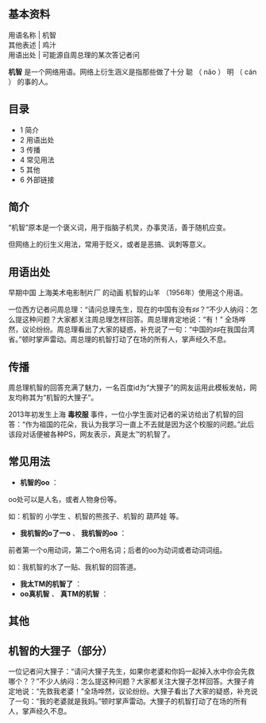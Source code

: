 **基本资料**  
---  
用语名称  |  机智   
其他表述  |  鸡汁   
用语出处  |  可能源自周总理的某次答记者问   
  
**机智** 是一个网络用语。网络上衍生涵义是指那些做了十分  聪  （  nǎo  ）  明  （  cán  ）  的事的人。

##  目录

  * 1  简介 
  * 2  用语出处 
  * 3  传播 
  * 4  常见用法 
  * 5  其他 
  * 6  外部链接 

##  简介

“机智”原本是一个褒义词，用于指脑子机灵，办事灵活，善于随机应变。

但网络上的衍生义用法，常用于贬义，或者是恶搞、讽刺等意义。

##  用语出处

早期中国  上海美术电影制片厂  的动画  机智的山羊  （1956年）使用这个用语。

一位西方记者问周总理：“请问总理先生，现在的中国有没有♯♯？”不少人纳闷：怎么提这种问题？大家都关注周总理怎样回答。周总理肯定地说：“有！”
全场哗然，议论纷纷。周总理看出了大家的疑惑，补充说了一句：“中国的♯♯在我国台湾省。”顿时掌声雷动。周总理的机智打动了在场的所有人，掌声经久不息。

##  传播

周总理机智的回答充满了魅力，一名百度id为“大狸子”的网友运用此模板发帖，网友均称其为“机智的大狸子”。

2013年初发生上海 **毒校服**
事件，一位小学生面对记者的采访给出了机智的回答：“作为祖国的花朵，我认为我学习一直上不去就是因为这个校服的问题。”此后该段对话便被各种PS，网友表示，真是太™的机智了。

##  常见用法

  * **机智的oo** ： 

oo处可以是人名，或者人物身份等。

如：机智的  小学生  、机智的熊孩子、机智的  葫芦娃  等。

  * **我机智的o了一o** 、 **我机智的oo** ： 

前者第一个o用动词，第二个o用名词；后者的oo为动词或者动词词组。

如：我机智的水了一贴、我机智的回答道。

  * **我太TM的机智了** ： 
  * **oo真机智** 、 **真TM的机智** ： 

##  其他

机智的大狸子（部分）  
---  
一位记者问大狸子：“请问大狸子先生，如果你老婆和你妈一起掉入水中你会先救哪个？？”不少人纳闷：怎么提这种问题？大家都关注大狸子怎样回答。大狸子肯定地说：“先救我老婆！”全场哗然，议论纷纷。大狸子看出了大家的疑惑，补充说了一句：“我的老婆就是我妈。”顿时掌声雷动。大狸子的机智打动了在场的所有人，掌声经久不息。  
  